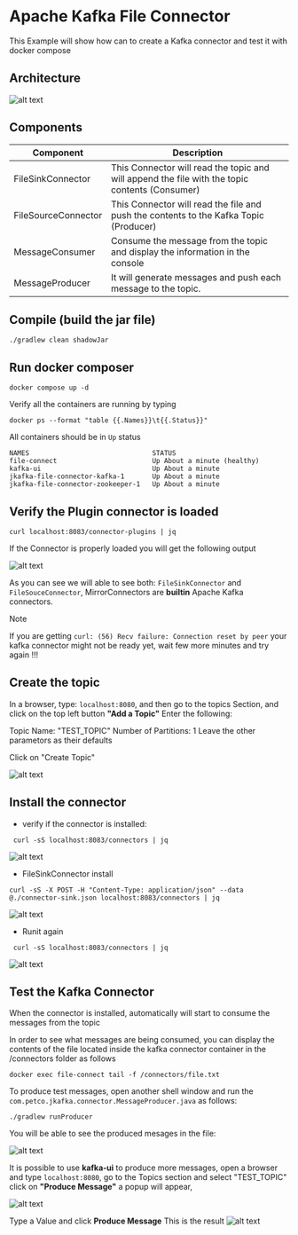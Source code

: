 # Apache Kafka File Connector

This Example will show how can to create a Kafka connector and test it with docker compose



## Architecture

![alt text](images/arch-connector.png)

## Components

| Component            | Description                                                                                       |
|----------------------|---------------------------------------------------------------------------------------------------|
| FileSinkConnector    | This Connector will read the topic and will append the file with the topic contents (Consumer)   |
| FileSourceConnector  | This Connector will read the file and push the contents to the Kafka Topic (Producer)            |
| MessageConsumer      | Consume the message from the topic and display the information in the console                    |
| MessageProducer      | It will generate messages and push each message to the topic.                                    |

## Compile (build the jar file)

```
./gradlew clean shadowJar
```

## Run docker composer

```
docker compose up -d
```

Verify all the containers are running by typing
```
docker ps --format "table {{.Names}}\t{{.Status}}"  
```

All containers should be in `Up` status
```
NAMES                               STATUS
file-connect                        Up About a minute (healthy)
kafka-ui                            Up About a minute
jkafka-file-connector-kafka-1       Up About a minute
jkafka-file-connector-zookeeper-1   Up About a minute
```


## Verify the Plugin connector is loaded 

```
curl localhost:8083/connector-plugins | jq  
```

If the Connector is properly loaded you will get the following output

![alt text](images/list-connector-plugins.png)

As you can see we will able to see both: `FileSinkConnector` and `FileSouceConnector`, MirrorConnectors are **builtin** Apache Kafka connectors.


> [!NOTE]  
> If you are getting `curl: (56) Recv failure: Connection reset by peer` your kafka connector might not be ready yet, wait few more minutes and try again !!!


## Create the topic
In a browser, type: `localhost:8080`, and then go to the topics Section, and click on the top left button **"Add a Topic"**
Enter the following:

Topic Name: "TEST_TOPIC"
Number of Partitions: 1
Leave the other parametors as their defaults

Click on "Create Topic"


![alt text](images/topics.png)


## Install the connector


* verify if the connector is installed:
```
 curl -sS localhost:8083/connectors | jq
```
![alt text](images/connector-empty.png)


* FileSinkConnector install

```
curl -sS -X POST -H "Content-Type: application/json" --data @./connector-sink.json localhost:8083/connectors | jq
```

![alt text](images/connector-sink.png)

* Runit again

```
 curl -sS localhost:8083/connectors | jq
```
![alt text](images/connector-sink-installed.png)


## Test the Kafka Connector

When the connector is installed, automatically will start to consume the messages from the topic

In order to see what messages are being consumed, you can display the contents of the file located inside the kafka connector container in the /connectors folder as follows

```
docker exec file-connect tail -f /connectors/file.txt 
```
To produce test messages, open another shell window and run the `com.petco.jkafka.connector.MessageProducer.java` as follows:

```
./gradlew runProducer
```

You will be able to see the produced mesages in the file:

![alt text](images/file-content.png)

It is possible to use **kafka-ui** to produce more messages, open a browser and type `localhost:8080`, go to the Topics section and select "TEST_TOPIC"
click on **"Produce Message"** a popup will appear, 

![alt text](images/produce-message.png)

Type a Value and click **Produce Message**
This is the result
![alt text](images/other-message.png)
